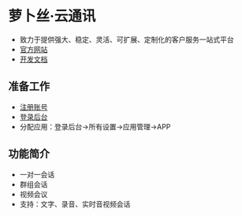 # 萝卜丝·云通讯

- 致力于提供强大、稳定、灵活、可扩展、定制化的客户服务一站式平台
- [官方网站](https://www.bytedesk.com)
- [开发文档](https://www.bytedesk.com/support/article?uid=201808221551193&aid=201808252118181)

## 准备工作

- [注册账号](https://www.bytedesk.com/antv/user/login)
- [登录后台](https://www.bytedesk.com/admin#/login)
- 分配应用：登录后台->所有设置->应用管理->APP

## 功能简介

- 一对一会话
- 群组会话
- 视频会议
- 支持：文字、录音、实时音视频会话